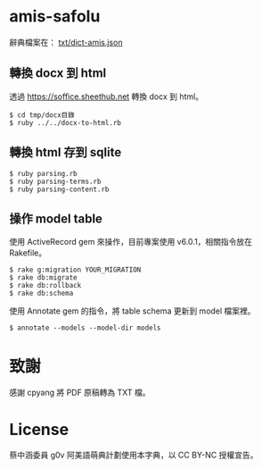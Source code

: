 # amis-safolu

辭典檔案在： [txt/dict-amis.json](https://github.com/miaoski/amis-safolu/blob/master/txt/dict-amis.json)

## 轉換 docx 到 html

透過 https://soffice.sheethub.net 轉換 docx 到 html。

```
$ cd tmp/docx目錄
$ ruby ../../docx-to-html.rb
```

## 轉換 html 存到 sqlite

```
$ ruby parsing.rb
$ ruby parsing-terms.rb
$ ruby parsing-content.rb
```

## 操作 model table

使用 ActiveRecord gem 來操作，目前專案使用 v6.0.1，相關指令放在 Rakefile。

```
$ rake g:migration YOUR_MIGRATION
$ rake db:migrate
$ rake db:rollback
$ rake db:schema
```

使用 Annotate gem 的指令，將 table schema 更新到 model 檔案裡。

```
$ annotate --models --model-dir models
```

# 致謝

感謝 cpyang 將 PDF 原稿轉為 TXT 檔。

# License

蔡中涵委員 g0v 阿美語萌典計劃使用本字典，以 CC BY-NC 授權宣告。
